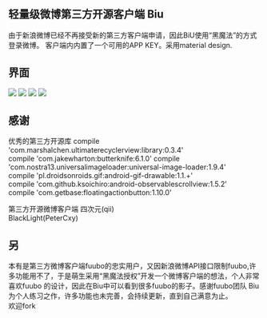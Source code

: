 轻量级微博第三方开源客户端 Biu 
---
由于新浪微博已经不再接受新的第三方客户端申请，因此BiU使用“黑魔法”的方式登录微博。
客户端内内置了一个可用的APP KEY。采用material design.

界面
-------
![](https://raw.githubusercontent.com/shawwinbin/WeiboClient_Biu/master/sreenshots/drawer.png)
![](https://raw.githubusercontent.com/shawwinbin/WeiboClient_Biu/master/sreenshots/timeline.png)
![](https://raw.githubusercontent.com/shawwinbin/WeiboClient_Biu/master/sreenshots/userhome.png)
![](https://raw.githubusercontent.com/shawwinbin/WeiboClient_Biu/master/sreenshots/weibodetail.png)


感谢
-------
优秀的第三方开源库
    compile 'com.marshalchen.ultimaterecyclerview:library:0.3.4'<br>
    compile 'com.jakewharton:butterknife:6.1.0'
    compile 'com.nostra13.universalimageloader:universal-image-loader:1.9.4'<br>
    compile 'pl.droidsonroids.gif:android-gif-drawable:1.1.+'<br>
    compile 'com.github.ksoichiro:android-observablescrollview:1.5.2'<br>
    compile 'com.getbase:floatingactionbutton:1.10.0'<br>
  
第三方开源微博客户端
四次元(qii)<br>
BlackLight(PeterCxy)<br>

另
-------
本有是第三方微博客户端fuubo的忠实用户，又因新浪微博API接口限制fuubo,许多功能用不了，于是萌生采用“黑魔法授权”开发一个微博客户端的想法，个人非常喜欢fuubo 的设计，因此在Biu中可以看到很多fuubo的影子。感谢fuubo团队
Biu为个人练习之作，许多功能也未完善，会持续更新，直到自己满意为止。<br>
欢迎fork


